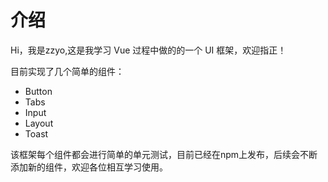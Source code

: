 # 介绍
Hi，我是zzyo,这是我学习 Vue 过程中做的的一个 UI 框架，欢迎指正！

目前实现了几个简单的组件：
+ Button
+ Tabs
+ Input
+ Layout
+ Toast

该框架每个组件都会进行简单的单元测试，目前已经在npm上发布，后续会不断添加新的组件，欢迎各位相互学习使用。


